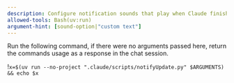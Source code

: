 ```yaml
---
description: Configure notification sounds that play when Claude finishes work
allowed-tools: Bash(uv:run)
argument-hint: [sound-option|"custom text"]
---
```


Run the following command, if there were no arguments passed here, return the
commands usage as a response in the chat session.

!`x=$(uv run --no-project ".claude/scripts/notifyUpdate.py" $ARGUMENTS) && echo $x`
